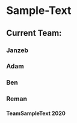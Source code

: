 # Sample-Text

## Current Team:

### Janzeb

### Adam

### Ben

### Reman

#### TeamSampleText 2020
